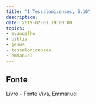 ```yaml
---
title: "I Tessalonicenses, 5:16"
description: 
date: 2019-02-01 19:00:00
topics: 
- evangelho
- biblia
- jesus
- tessalonicenses
- emmanuel
---
```




## Fonte
Livro - Fonte Viva, Emmanuel
